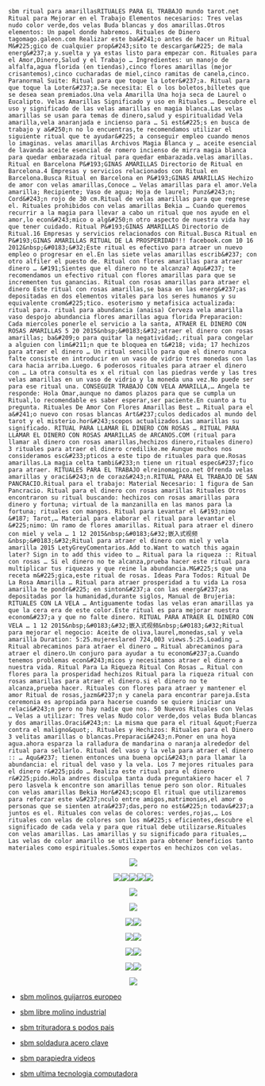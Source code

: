 
```
sbm ritual para amarillasRITUALES PARA EL TRABAJO mundo tarot.net Ritual para Mejorar en el Trabajo Elementos necesarios: Tres velas nudo color verde,dos velas Buda blancas y dos amarillas.Otros elementos: Un papel donde habremos. Rituales de Dinero tagomago.galeon.com Realizar este ba&#241;o antes de hacer un Ritual M&#225;gico de cualquier prop&#243;sito te descargar&#225; de mala energ&#237;a y.suelta y ya estas listo para empezar con. Rituales para el Amor,Dinero,Salud y el Trabajo … Ingredientes: un manojo de alfalfa,agua florida (en tiendas),cinco flores amarillas (mejor crisantemos),cinco cucharadas de miel,cinco ramitas de canela,cinco. Paranormal Suite: Ritual para que toque la Loter&#237;a. Ritual para que toque la Loter&#237;a.Se necesita: El o los boletos,billetes que se desea sean premiados.Una vela Amarilla Una hoja seca de Laurel o Eucalipto. Velas Amarillas Significado y uso en Rituales … Descubre el uso y significado de las velas amarillas en magia blanca.Las velas amarillas se usan para temas de dinero,salud y espiritualidad Vela amarilla,vela anaranjada e incienso para … Si est&#225;s en busca de trabajo y a&#250;n no lo encuentras,te recomendamos utilizar el siguiente ritual que te ayudar&#225; a conseguir empleo cuando menos lo imaginas. velas amarillas Archivos Magia Blanca y … aceite esencial de lavanda aceite esencial de romero incienso de mirra magia blanca para quedar embarazada ritual para quedar embarazada.velas amarillas. Ritual en Barcelona P&#193;GINAS AMARILLAS Directorio de Ritual en Barcelona.4 Empresas y servicios relacionados con Ritual en Barcelona.Busca Ritual en Barcelona en P&#193;GINAS AMARILLAS Hechizo de amor con velas amarillas,Conoce … Velas amarillas para el amor.Vela amarilla; Recipiente; Vaso de agua; Hoja de laurel; Punz&#243;n; Cord&#243;n rojo de 30 cm.Ritual de velas amarillas para que regrese el. Rituales prohibidos con velas amarillas Bekia … Cuando queremos recurrir a la magia para llevar a cabo un ritual que nos ayude en el amor,lo econ&#243;mico o alg&#250;n otro aspecto de nuestra vida hay que tener cuidado. Ritual P&#193;GINAS AMARILLAS Directorio de Ritual.16 Empresas y servicios relacionados con Ritual.Busca Ritual en P&#193;GINAS AMARILLAS RITUAL DE LA PROSPERIDAD!!! facebook.com 10 16 2012&nbsp;&#0183;&#32;Este ritual es efectivo para atraer un nuevo empleo o progresar en el.En las siete velas amarillas escrib&#237; con otro alfiler el puesto de. Ritual con flores amarillas para atraer dinero … &#191;Sientes que el dinero no te alcanza? Aqu&#237; te recomendamos un efectivo ritual con flores amarillas para que se incrementen tus ganancias. Ritual con rosas amarillas para atraer el dinero Este ritual con rosas amarillas,se basa en las energ&#237;as depositadas en dos elementos vitales para los seres humanos y su equivalente crom&#225;tico. esoterismo y metafisica actualizada: ritual para. ritual para abundancia (anaisa) Cerveza vela amarilla vaso despojo abundancia flores amarillas agua florida Preparacion: Cada miercoles ponerle el servicio a la santa, ATRAER EL DINERO CON ROSAS AMARILLAS 5 20 2015&nbsp;&#0183;&#32;atraer el dinero con rosas amarillas; ba&#209;o para quitar la negatividad;.ritual para congelar a alguien con lim&#211;n que te bloquea en t&#218; vida; 17 hechizos para atraer el dinero … Un ritual sencillo para que el dinero nunca falte consiste en introducir en un vaso de vidrio tres monedas con las cara hacia arriba.Luego. 6 poderosos rituales para atraer el dinero con … La otra consulta es x el ritual con las piedras verde y las tres velas amarillas en un vaso de vidrio y la moneda una vez.No puede ser para ese ritual una. CONSEGUIR TRABAJO CON VELA AMARILLA,… Angela te responde: Hola Omar,aunque no damos plazos para que se cumpla un Ritual,lo recomendable es saber esperar,ser paciente.En cuanto a tu pregunta. Rituales De Amor Con Flores Amarillas Best … Ritual para el a&#241;o nuevo con rosas blancas Art&#237;culos dedicados al mundo del tarot y el misterio.hor&#243;scopos actualizados.Las amarillas su significado. RITUAL PARA LLAMAR EL DINERO CON ROSAS … RITUAL PARA LLAMAR EL DINERO CON ROSAS AMARILLAS de ARCANOS.COM (ritual para llamar al dinero con rosas amarillas,hechizos dinero,rituales dinero) 3 rituales para atraer el dinero credilike.me Aunque muchos nos consideramos esc&#233;pticos a este tipo de rituales para que.Rosas amarillas.La magia celta tambi&#233;n tiene un ritual espec&#237;fico para atraer. RITUALES PARA EL TRABAJO elreinomagico.net Ofrenda velas amarillas y oraci&#243;n de coraz&#243;n.RITUAL PARA EL TRABAJO DE SAN PANCRACIO.Ritual para el trabajo: Material Necesario: 1 figura de San Pancracio. Ritual para el dinero con rosas amarillas Rituales Otros encontraron su ritual buscando: hechizos con rosas amarillas para dinero y fortuna; virtual de la manzanilla en las manos para la fortuna; rituales con mangos. Ritual para Levantar el &#193;nimo &#187; Tarot,… Material para elaborar el ritual para levantar el &#225;nimo: Un ramo de flores amarillas. Ritual para atraer el dinero con miel y vela … 1 12 2015&nbsp;&#0183;&#32;嵌入式视频&nbsp;&#0183;&#32;Ritual para atraer el dinero con miel y vela amarilla 2015 LetyGreyComentarios.Add to.Want to watch this again later? Sign in to add this video to … Ritual para la riqueza :: Ritual con rosas … Si el dinero no te alcanza,prueba hacer este ritual para multiplicar tus riquezas y que reine la abundancia.M&#225;s que una receta m&#225;gica,este ritual de rosas. Ideas Para Todos: Ritual De La Rosa Amarilla … Ritual para atraer prosperidad a tu vida La rosa amarilla te pondr&#225; en sinton&#237;a con las energ&#237;as depositadas por la humanidad,durante siglos, Manual de Brujeria: RITUALES CON LA VELA … Antiguamente todas las velas eran amarillas ya que la cera era de este color.Este ritual es para mejorar nuestra econom&#237;a y que no falte dinero. RITUAL PARA ATRAER EL DINERO CON VELA … 1 12 2015&nbsp;&#0183;&#32;嵌入式视频&nbsp;&#0183;&#32;Ritual para mejorar el negocio: Aceite de oliva,laurel,monedas,sal y vela amarilla Duration: 5:25.mujereslared 724,003 views.5:25.Loading … Ritual abrecaminos para atraer el dinero … Ritual abrecaminos para atraer el dinero.Un conjuro para ayudar a tu econom&#237;a.Cuando tenemos problemas econ&#243;micos y necesitamos atraer el dinero a nuestra vida. Ritual Para La Riqueza Ritual Con Rosas … Ritual con flores para la prosperidad hechizos Ritual para la riqueza ritual con rosas amarillas para atraer el dinero.si el dinero no te alcanza,prueba hacer. Rituales con flores para atraer y mantener el amor Ritual de rosas,jazm&#237;n y canela para encontrar pareja.Esta ceremonia es apropiada para hacerse cuando se quiere iniciar una relaci&#243;n pero no hay nadie que nos. 50 Nuevos Rituales con Velas … Velas a utilizar: Tres velas Nudo color verde,dos velas Buda blancas y dos amarillas.Oraci&#243;n: La misma que para el ritual &quot;Fuerza contra el maligno&quot;. Rituales y Hechizos: Rituales para el Dinero 3 velitas amarillas o blancas.Preparaci&#243;n.Poner en una hoya agua.ahora esparza la ralladura de mandarina o naranja alrededor del ritual para sellarlo. Ritual del vaso y la vela para atraer el dinero :: … Aqu&#237; tienen entonces una buena opci&#243;n para llamar la abundancia: el ritual del vaso y la vela. Los 7 mejores rituales para el dinero r&#225;pido … Realiza este ritual para el dinero r&#225;pido.Hola andres disculpa tanta duda preguntakiero hacer el 7 pero lasvela k encontre son amarillas tenue pero son olor. Rituales con velas amarillas Bekia Hor&#243;scopo El ritual que utilizaremos para reforzar este v&#237;nculo entre amigos,matrimonios,el amor o personas que se sienten atra&#237;das,pero no est&#225;n todav&#237;a juntos es el. Rituales con velas de colores: verdes,rojas,… Los rituales con velas de colores son los m&#225;s eficientes,descubre el significado de cada vela y para que ritual debe utilizarse.Rituales con velas amarillas. Las amarillas y su significado para rituales,… Las velas de color amarillo se utilizan para obtener beneficios tanto materiales como espirituales.Somos expertos en hechizos con velas. 
```

<div align="center">

<a href="https://es-crusher.shibang-china.com/github&k=sbm+ritual+para+amarillas"><img src="https://static.shibang-china.com/es/crusher/logo.jpg"></a>

<a href="https://es-crusher.shibang-china.com/github&k=sbm+ritual+para+amarillas"><img src="https://static.shibang-china.com/es/crusher/index.jpg"></a><a href="https://es-crusher.shibang-china.com/material.htmlgithub&k=sbm+ritual+para+amarillas"><img src="https://static.shibang-china.com/es/crusher/material.jpg"></a><a href="https://es-crusher.shibang-china.com/application.htmlgithub&k=sbm+ritual+para+amarillas"><img src="https://static.shibang-china.com/es/crusher/application.jpg"></a><a href="https://es-crusher.shibang-china.com/aboutus.htmlgithub&k=sbm+ritual+para+amarillas"><img src="https://static.shibang-china.com/es/crusher/aboutus.jpg"></a><a href="https://es-crusher.shibang-china.com/contact.htmlgithub&k=sbm+ritual+para+amarillas"><img src="https://static.shibang-china.com/es/crusher/contact.jpg"></a>

<a href="https://es-crusher.shibang-china.com/github&k=sbm+ritual+para+amarillas"><img src="https://static.shibang-china.com/es/crusher/banner.jpg"></a>

<a href="https://swt.shibang-china.com/github&k=sbm+ritual+para+amarillas"><img src="https://static.shibang-china.com/es/crusher/text.jpg"></a>

<a href="https://swt.shibang-china.com/github&k=sbm+ritual+para+amarillas"><img src="https://static.shibang-china.com/es/crusher/chat.jpg"></a><a href="https://es-crusher.shibang-china.com/contact.htmlgithub&k=sbm+ritual+para+amarillas"><img src="https://static.shibang-china.com/es/crusher/message.jpg"></a>

<a href="https://es-crusher.shibang-china.com/products/pe.htmlgithub&k=sbm+ritual+para+amarillas"><img src="https://static.shibang-china.com/es/crusher/pe.jpg"></a><a href="https://es-crusher.shibang-china.com/products/pf.htmlgithub&k=sbm+ritual+para+amarillas"><img src="https://static.shibang-china.com/es/crusher/pf.jpg"></a>

<a href="https://es-crusher.shibang-china.com/products/hpt.htmlgithub&k=sbm+ritual+para+amarillas"><img src="https://static.shibang-china.com/es/crusher/hpt.jpg"></a><a href="https://es-crusher.shibang-china.com/products/vsi.htmlgithub&k=sbm+ritual+para+amarillas"><img src="https://static.shibang-china.com/es/crusher/vsi.jpg"></a>

<a href="https://es-crusher.shibang-china.com/products/klv.htmlgithub&k=sbm+ritual+para+amarillas"><img src="https://static.shibang-china.com/es/crusher/klv.jpg"></a><a href="https://es-crusher.shibang-china.com/products/portable.htmlgithub&k=sbm+ritual+para+amarillas"><img src="https://static.shibang-china.com/es/crusher/portable.jpg"></a>

<a href="https://swt.shibang-china.com/github&k=sbm+ritual+para+amarillas"><img src="https://static.shibang-china.com/es/crusher/case.jpg"></a>

</div>


* [sbm molinos guijarros europeo](sbm%20molinos%20guijarros%20europeo.md)

* [sbm libre molino industrial](sbm%20libre%20molino%20industrial.md)

* [sbm trituradora s podos pais](sbm%20trituradora%20s%20podos%20pais.md)

* [sbm soldadura acero clave](sbm%20soldadura%20acero%20clave.md)

* [sbm parapiedra videos](sbm%20parapiedra%20videos.md)

* [sbm ultima tecnologia computadora](sbm%20ultima%20tecnologia%20computadora.md)